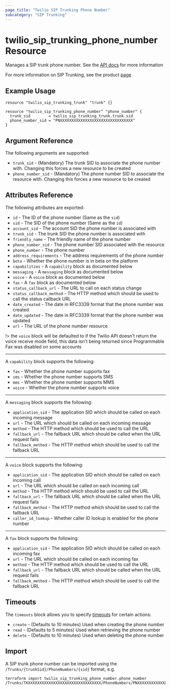 ```yaml
---
page_title: "Twilio SIP Trunking Phone Number"
subcategory: "SIP Trunking"
---
```


# twilio_sip_trunking_phone_number Resource

Manages a SIP trunk phone number. See the [API docs](https://www.twilio.com/docs/sip-trunking/api/phonenumber-resource) for more information

For more information on SIP Trunking, see the product [page](https://www.twilio.com/docs/sip-trunking)

## Example Usage

```hcl
resource "twilio_sip_trunking_trunk" "trunk" {}

resource "twilio_sip_trunking_phone_number" "phone_number" {
  trunk_sid        = twilio_sip_trunking_trunk.trunk.sid
  phone_number_sid = "PNXXXXXXXXXXXXXXXXXXXXXXXXXXXXXXXX"
}
```

## Argument Reference

The following arguments are supported:

- `trunk_sid` - (Mandatory) The trunk SID to associate the phone number with. Changing this forces a new resource to be created
- `phone_number_sid` - (Mandatory) The phone number SID to associate the resource with. Changing this forces a new resource to be created

## Attributes Reference

The following attributes are exported:

- `id` - The ID of the phone number (Same as the `sid`)
- `sid` - The SID of the phone number (Same as the `id`)
- `account_sid` - The account SID the phone number is associated with
- `trunk_sid` - The trunk SID the phone number is associated with
- `friendly_name` - The friendly name of the phone number
- `phone_number_sid` - The phone number SID associated with the resource
- `phone_number` - The phone number
- `address_requirements` - The address requirements of the phone number
- `beta` - Whether the phone number is in beta on the platform
- `capabilities` - A `capability` block as documented below
- `messaging` - A `messaging` block as documented below
- `voice` - A `voice` block as documented below
- `fax` - A `fax` block as documented below
- `status_callback_url` - The URL to call on each status change
- `status_callback_method` - The HTTP method which should be used to call the status callback URL
- `date_created` - The date in RFC3339 format that the phone number was created
- `date_updated` - The date in RFC3339 format that the phone number was updated
- `url` - The URL of the phone number resource

!> the `voice` block will be defaulted to if the Twilio API doesn't return the voice receive mode field, this data isn't being returned since Programmable Fax was disabled on some accounts

---

A `capability` block supports the following:

- `fax` - Whether the phone number supports fax
- `sms` - Whether the phone number supports SMS
- `mms` - Whether the phone number supports MMS
- `voice` - Whether the phone number supports voice

---

A `messaging` block supports the following:

- `application_sid` - The application SID which should be called on each incoming message
- `url` - The URL which should be called on each incoming message
- `method` - The HTTP method which should be used to call the URL
- `fallback_url` - The fallback URL which should be called when the URL request fails
- `fallback_method` - The HTTP method which should be used to call the fallback URL

---

A `voice` block supports the following:

- `application_sid` - The application SID which should be called on each incoming call
- `url` - The URL which should be called on each incoming call
- `method` - The HTTP method which should be used to call the URL
- `fallback_url` - The fallback URL which should be called when the URL request fails
- `fallback_method` - The HTTP method which should be used to call the fallback URL
- `caller_id_lookup` - Whether caller ID lookup is enabled for the phone number

---

A `fax` block supports the following:

- `application_sid` - The application SID which should be called on each incoming fax
- `url` - The URL which should be called on each incoming fax
- `method` - The HTTP method which should be used to call the URL
- `fallback_url` - The fallback URL which should be called when the URL request fails
- `fallback_method` - The HTTP method which should be used to call the fallback URL

## Timeouts

The `timeouts` block allows you to specify [timeouts](https://www.terraform.io/docs/configuration/resources.html#timeouts) for certain actions:

- `create` - (Defaults to 10 minutes) Used when creating the phone number
- `read` - (Defaults to 5 minutes) Used when retrieving the phone number
- `delete` - (Defaults to 10 minutes) Used when deleting the phone number

## Import

A SIP trunk phone number can be imported using the `/Trunks/{trunkSid}/PhoneNumbers/{sid}` format, e.g.

```shell
terraform import twilio_sip_trunking_phone_number.phone_number /Trunks/TKXXXXXXXXXXXXXXXXXXXXXXXXXXXXXXXX/PhoneNumbers/PNXXXXXXXXXXXXXXXXXXXXXXXXXXXXXXXX
```
